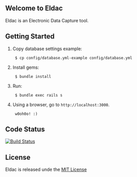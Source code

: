 
## Welcome to Eldac

Eldac is an Electronic Data Capture tool.

## Getting Started

1. Copy database settings example:

        $ cp config/database.yml-example config/database.yml

2. Install gems:

        $ bundle install

3. Run:

        $ bundle exec rails s

4. Using a browser, go to `http://localhost:3000`.

        w0oh0o! :)

## Code Status

[![Build Status](https://travis-ci.org/gdonald/eldac.svg?branch=master)](https://travis-ci.org/gdonald/eldac)

## License

Eldac is released unde the [MIT License](http://www.opensource.org/licenses/MIT)
